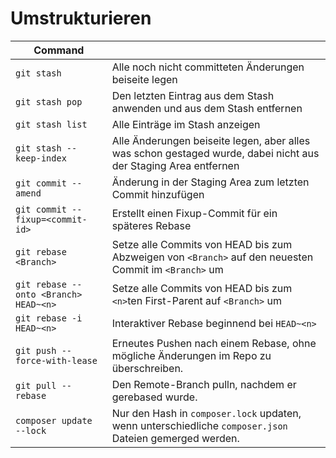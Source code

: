 # Umstrukturieren

| Command                               |                                                                                                                 |
|---------------------------------------|-----------------------------------------------------------------------------------------------------------------|
| `git stash`                           | Alle noch nicht committeten Änderungen beiseite legen                                                           |
| `git stash pop`                       | Den letzten Eintrag aus dem Stash anwenden und aus dem Stash entfernen                                          |
| `git stash list`                      | Alle Einträge im Stash anzeigen                                                                                 |
| `git stash --keep-index`              | Alle Änderungen beiseite legen, aber alles was schon gestaged wurde, dabei nicht aus der Staging Area entfernen |
| `git commit --amend`                  | Änderung in der Staging Area zum letzten Commit hinzufügen                                                      |
| `git commit --fixup=<commit-id>`      | Erstellt einen Fixup-Commit für ein späteres Rebase                                                             |
| `git rebase <Branch>`                 | Setze alle Commits von HEAD bis zum Abzweigen von `<Branch>` auf den neuesten Commit im `<Branch>` um           |
| `git rebase --onto <Branch> HEAD~<n>` | Setze alle Commits von HEAD bis zum `<n>`ten First-Parent auf `<Branch>` um                                     |
| `git rebase -i HEAD~<n>`              | Interaktiver Rebase beginnend bei `HEAD~<n>`                                                                    |
| `git push --force-with-lease`         | Erneutes Pushen nach einem Rebase, ohne mögliche Änderungen im Repo zu überschreiben.                           |
| `git pull --rebase`                   | Den Remote-Branch pulln, nachdem er gerebased wurde.                                                            |
| `composer update --lock`              | Nur den Hash in `composer.lock` updaten, wenn unterschiedliche `composer.json` Dateien gemerged werden.         |

